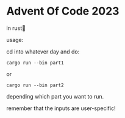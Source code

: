 # Advent Of Code 2023
in rust🦀

usage:

cd into whatever day and do:

`cargo run --bin part1`

or

`cargo run --bin part2`

depending which part you want to run.

remember that the inputs are user-specific!
